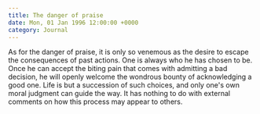 ```yaml
---
title: The danger of praise
date: Mon, 01 Jan 1996 12:00:00 +0000
category: Journal
---
```


As for the danger of praise, it is only so venemous as the desire to
escape the consequences of past actions.  One is always who he has
chosen to be.  Once he can accept the biting pain that comes with
admitting a bad decision, he will openly welcome the wondrous bounty of
acknowledging a good one.  Life is but a succession of such choices, and
only one's own moral judgment can guide the way.  It has nothing to do
with external comments on how this process may appear to others.



